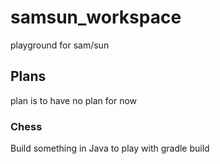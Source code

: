 # samsun_workspace
playground for sam/sun 
## Plans
plan is to have no plan for now

### Chess 
Build something in Java to play with gradle build
